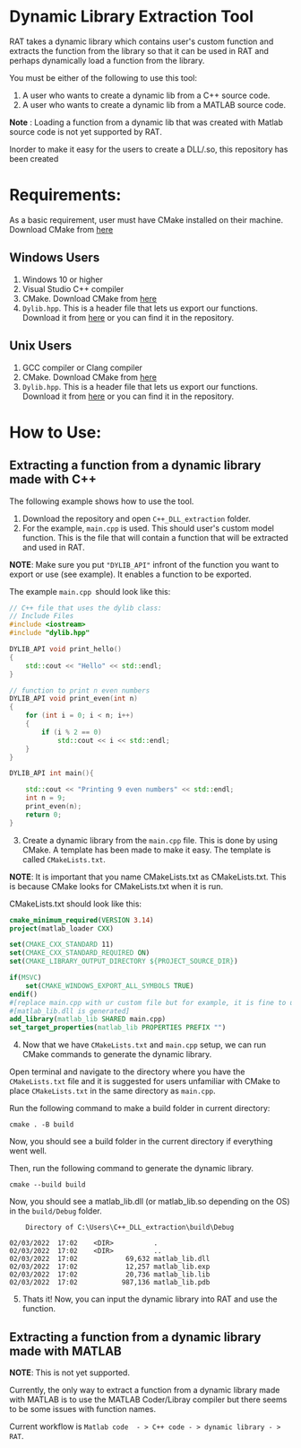 Dynamic Library Extraction Tool
=======
RAT takes a dynamic library which contains user's custom function and extracts the function from the library so that it can be used in RAT and perhaps dynamically load a function from the library.

You must be either of the following to use this tool:
1. A user who wants to create a dynamic lib from a C++ source code.
2. A user who wants to create a dynamic lib from a MATLAB source code.

**Note** : Loading a function from a dynamic lib that was created with Matlab source code is not yet supported by RAT.

Inorder to make it easy for the users to create a DLL/.so, this repository has been created

Requirements:
=======
As a basic requirement, user must have CMake installed on their machine.
Download CMake from [here](https://cmake.org/download/)

## Windows Users
1. Windows 10 or higher
2. Visual Studio C++ compiler
3. CMake. Download CMake from [here](https://cmake.org/download/) 
4. `Dylib.hpp`. This is a header file that lets us export our functions. Download it from [here](https://github.com/martin-olivier/dylib/releases/download/v1.8.2/dylib.hpp) or you can find it in the repository.


## Unix Users
1. GCC compiler or Clang compiler
2. CMake. Download CMake from [here](https://cmake.org/download/)
3. `Dylib.hpp`. This is a header file that lets us export our functions. Download it from [here](https://github.com/martin-olivier/dylib/releases/download/v1.8.2/dylib.hpp) or you can find it in the repository.


How to Use:
=======
## Extracting a function from a dynamic library made with C++
The following example shows how to use the tool.
1. Download the repository and open `C++_DLL_extraction` folder.
2. For the example, `main.cpp` is used. This should user's custom model function. This is the file that will contain a function that will be extracted and used in RAT. 

**NOTE**: Make sure you put `"DYLIB_API"` infront of the function you want to export or use (see example). It enables a function to be exported.

The example `main.cpp `should look like this:
``` C++
// C++ file that uses the dylib class:
// Include Files
#include <iostream>
#include "dylib.hpp"

DYLIB_API void print_hello()
{
    std::cout << "Hello" << std::endl;
}

// function to print n even numbers
DYLIB_API void print_even(int n)
{
    for (int i = 0; i < n; i++)
    {
        if (i % 2 == 0)
            std::cout << i << std::endl;
    }
}

DYLIB_API int main(){

    std::cout << "Printing 9 even numbers" << std::endl;
    int n = 9;
    print_even(n);
    return 0;
}

```

3. Create a dynamic library from the `main.cpp` file. This is done by using CMake. 
A template has been made to make it easy. The template is called `CMakeLists.txt`.

**NOTE**: It is important that you name CMakeLists.txt as CMakeLists.txt. This is because CMake looks for CMakeLists.txt when it is run. 

CMakeLists.txt should look like this:
``` CMake
cmake_minimum_required(VERSION 3.14)
project(matlab_loader CXX)

set(CMAKE_CXX_STANDARD 11)
set(CMAKE_CXX_STANDARD_REQUIRED ON)
set(CMAKE_LIBRARY_OUTPUT_DIRECTORY ${PROJECT_SOURCE_DIR})

if(MSVC)
    set(CMAKE_WINDOWS_EXPORT_ALL_SYMBOLS TRUE)
endif()
#[replace main.cpp with ur custom file but for example, it is fine to use main.cpp]
#[matlab_lib.dll is generated]
add_library(matlab_lib SHARED main.cpp) 
set_target_properties(matlab_lib PROPERTIES PREFIX "")
```

4. Now that we have `CMakeLists.txt` and `main.cpp` setup, we can run CMake commands to generate the dynamic library.

Open terminal and navigate to the directory where you have the `CMakeLists.txt` file and it is suggested for users unfamiliar with CMake to place `CMakeLists.txt` in the same directory as `main.cpp`.

Run the following command to make a build folder in current directory:
```
cmake . -B build 
```
Now, you should see a build folder in the current directory if everything went well.

Then, run the following command to generate the dynamic library.
```
cmake --build build
```
Now, you should see a matlab_lib.dll (or matlab_lib.so depending on the OS) in the `build/Debug` folder.
```
    Directory of C:\Users\C++_DLL_extraction\build\Debug

02/03/2022  17:02    <DIR>          .
02/03/2022  17:02    <DIR>          ..
02/03/2022  17:02            69,632 matlab_lib.dll
02/03/2022  17:02            12,257 matlab_lib.exp
02/03/2022  17:02            20,736 matlab_lib.lib
02/03/2022  17:02           987,136 matlab_lib.pdb
```

5. Thats it! Now, you can input the dynamic library into RAT and use the function.



## Extracting a function from a dynamic library made with MATLAB

**NOTE**: This is not yet supported.

Currently, the only way to extract a function from a dynamic library made with MATLAB is to use the MATLAB Coder/Libray compiler but there seems to be some issues with function names. 

Current workflow is `Matlab code  - > C++ code - > dynamic library - > RAT`.